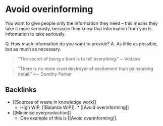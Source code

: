 # Avoid overinforming
You want to give people only the information they need – this means they take it more seriously, because they know that information from you is information to take seriously.

Q. How much information do you want to provide?
A. As little as possible, but as much as necessary.

> "The secret of being a bore is to tell everything." 
> ~ Voltaire

> "There is no more cruel destroyer of excitement than painstaking detail." 
> <~ Dorothy Parker

## Backlinks
* [[Sources of waste in knowledge work]]
	* High WIP, [[Balance WIP]].
	\* [[Avoid overinforming]]
* [[Minimise overproduction]]
	* One example of this is [[Avoid overinforming]].

<!-- {BearID:83CDD737-13BD-4168-A598-FACBBF59962A-48107-000083C11C60E046} -->

